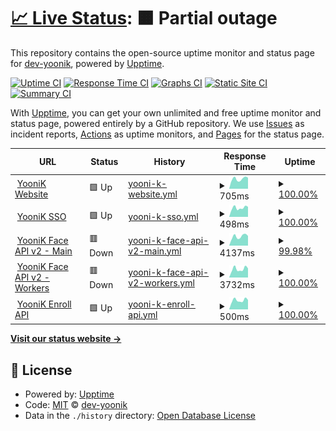 # [📈 Live Status](https://status.yoonik.me): <!--live status--> **🟧 Partial outage**

This repository contains the open-source uptime monitor and status page for [dev-yoonik](www.yoonik.me), powered by [Upptime](https://github.com/upptime/upptime).

[![Uptime CI](https://github.com/dev-yoonik/yoonik-systems-status/workflows/Uptime%20CI/badge.svg)](https://github.com/dev-yoonik/yoonik-systems-status/actions?query=workflow%3A%22Uptime+CI%22)
[![Response Time CI](https://github.com/dev-yoonik/yoonik-systems-status/workflows/Response%20Time%20CI/badge.svg)](https://github.com/dev-yoonik/yoonik-systems-status/actions?query=workflow%3A%22Response+Time+CI%22)
[![Graphs CI](https://github.com/dev-yoonik/yoonik-systems-status/workflows/Graphs%20CI/badge.svg)](https://github.com/dev-yoonik/yoonik-systems-status/actions?query=workflow%3A%22Graphs+CI%22)
[![Static Site CI](https://github.com/dev-yoonik/yoonik-systems-status/workflows/Static%20Site%20CI/badge.svg)](https://github.com/dev-yoonik/yoonik-systems-status/actions?query=workflow%3A%22Static+Site+CI%22)
[![Summary CI](https://github.com/dev-yoonik/yoonik-systems-status/workflows/Summary%20CI/badge.svg)](https://github.com/dev-yoonik/yoonik-systems-status/actions?query=workflow%3A%22Summary+CI%22)

With [Upptime](https://upptime.js.org), you can get your own unlimited and free uptime monitor and status page, powered entirely by a GitHub repository. We use [Issues](https://github.com/dev-yoonik/yoonik-systems-status/issues) as incident reports, [Actions](https://github.com/dev-yoonik/yoonik-systems-status/actions) as uptime monitors, and [Pages](https://status.yoonik.me) for the status page.

<!--start: status pages-->
<!-- This summary is generated by Upptime (https://github.com/upptime/upptime) -->
<!-- Do not edit this manually, your changes will be overwritten -->
<!-- prettier-ignore -->
| URL | Status | History | Response Time | Uptime |
| --- | ------ | ------- | ------------- | ------ |
| <img alt="" src="https://favicons.githubusercontent.com/www.yoonik.me" height="13"> [YooniK Website](https://www.yoonik.me/) | 🟩 Up | [yooni-k-website.yml](https://github.com/dev-yoonik/yoonik-systems-status/commits/HEAD/history/yooni-k-website.yml) | <details><summary><img alt="Response time graph" src="./graphs/yooni-k-website/response-time-week.png" height="20"> 705ms</summary><br><a href="https://status.yoonik.me/history/yooni-k-website"><img alt="Response time 733" src="https://img.shields.io/endpoint?url=https%3A%2F%2Fraw.githubusercontent.com%2Fdev-yoonik%2Fyoonik-systems-status%2FHEAD%2Fapi%2Fyooni-k-website%2Fresponse-time.json"></a><br><a href="https://status.yoonik.me/history/yooni-k-website"><img alt="24-hour response time 786" src="https://img.shields.io/endpoint?url=https%3A%2F%2Fraw.githubusercontent.com%2Fdev-yoonik%2Fyoonik-systems-status%2FHEAD%2Fapi%2Fyooni-k-website%2Fresponse-time-day.json"></a><br><a href="https://status.yoonik.me/history/yooni-k-website"><img alt="7-day response time 705" src="https://img.shields.io/endpoint?url=https%3A%2F%2Fraw.githubusercontent.com%2Fdev-yoonik%2Fyoonik-systems-status%2FHEAD%2Fapi%2Fyooni-k-website%2Fresponse-time-week.json"></a><br><a href="https://status.yoonik.me/history/yooni-k-website"><img alt="30-day response time 741" src="https://img.shields.io/endpoint?url=https%3A%2F%2Fraw.githubusercontent.com%2Fdev-yoonik%2Fyoonik-systems-status%2FHEAD%2Fapi%2Fyooni-k-website%2Fresponse-time-month.json"></a><br><a href="https://status.yoonik.me/history/yooni-k-website"><img alt="1-year response time 733" src="https://img.shields.io/endpoint?url=https%3A%2F%2Fraw.githubusercontent.com%2Fdev-yoonik%2Fyoonik-systems-status%2FHEAD%2Fapi%2Fyooni-k-website%2Fresponse-time-year.json"></a></details> | <details><summary><a href="https://status.yoonik.me/history/yooni-k-website">100.00%</a></summary><a href="https://status.yoonik.me/history/yooni-k-website"><img alt="All-time uptime 99.83%" src="https://img.shields.io/endpoint?url=https%3A%2F%2Fraw.githubusercontent.com%2Fdev-yoonik%2Fyoonik-systems-status%2FHEAD%2Fapi%2Fyooni-k-website%2Fuptime.json"></a><br><a href="https://status.yoonik.me/history/yooni-k-website"><img alt="24-hour uptime 100.00%" src="https://img.shields.io/endpoint?url=https%3A%2F%2Fraw.githubusercontent.com%2Fdev-yoonik%2Fyoonik-systems-status%2FHEAD%2Fapi%2Fyooni-k-website%2Fuptime-day.json"></a><br><a href="https://status.yoonik.me/history/yooni-k-website"><img alt="7-day uptime 100.00%" src="https://img.shields.io/endpoint?url=https%3A%2F%2Fraw.githubusercontent.com%2Fdev-yoonik%2Fyoonik-systems-status%2FHEAD%2Fapi%2Fyooni-k-website%2Fuptime-week.json"></a><br><a href="https://status.yoonik.me/history/yooni-k-website"><img alt="30-day uptime 99.09%" src="https://img.shields.io/endpoint?url=https%3A%2F%2Fraw.githubusercontent.com%2Fdev-yoonik%2Fyoonik-systems-status%2FHEAD%2Fapi%2Fyooni-k-website%2Fuptime-month.json"></a><br><a href="https://status.yoonik.me/history/yooni-k-website"><img alt="1-year uptime 99.83%" src="https://img.shields.io/endpoint?url=https%3A%2F%2Fraw.githubusercontent.com%2Fdev-yoonik%2Fyoonik-systems-status%2FHEAD%2Fapi%2Fyooni-k-website%2Fuptime-year.json"></a></details>
| <img alt="" src="https://favicons.githubusercontent.com/accounts.yoonik.me" height="13"> [YooniK SSO](https://accounts.yoonik.me/health_check) | 🟩 Up | [yooni-k-sso.yml](https://github.com/dev-yoonik/yoonik-systems-status/commits/HEAD/history/yooni-k-sso.yml) | <details><summary><img alt="Response time graph" src="./graphs/yooni-k-sso/response-time-week.png" height="20"> 498ms</summary><br><a href="https://status.yoonik.me/history/yooni-k-sso"><img alt="Response time 508" src="https://img.shields.io/endpoint?url=https%3A%2F%2Fraw.githubusercontent.com%2Fdev-yoonik%2Fyoonik-systems-status%2FHEAD%2Fapi%2Fyooni-k-sso%2Fresponse-time.json"></a><br><a href="https://status.yoonik.me/history/yooni-k-sso"><img alt="24-hour response time 555" src="https://img.shields.io/endpoint?url=https%3A%2F%2Fraw.githubusercontent.com%2Fdev-yoonik%2Fyoonik-systems-status%2FHEAD%2Fapi%2Fyooni-k-sso%2Fresponse-time-day.json"></a><br><a href="https://status.yoonik.me/history/yooni-k-sso"><img alt="7-day response time 498" src="https://img.shields.io/endpoint?url=https%3A%2F%2Fraw.githubusercontent.com%2Fdev-yoonik%2Fyoonik-systems-status%2FHEAD%2Fapi%2Fyooni-k-sso%2Fresponse-time-week.json"></a><br><a href="https://status.yoonik.me/history/yooni-k-sso"><img alt="30-day response time 497" src="https://img.shields.io/endpoint?url=https%3A%2F%2Fraw.githubusercontent.com%2Fdev-yoonik%2Fyoonik-systems-status%2FHEAD%2Fapi%2Fyooni-k-sso%2Fresponse-time-month.json"></a><br><a href="https://status.yoonik.me/history/yooni-k-sso"><img alt="1-year response time 508" src="https://img.shields.io/endpoint?url=https%3A%2F%2Fraw.githubusercontent.com%2Fdev-yoonik%2Fyoonik-systems-status%2FHEAD%2Fapi%2Fyooni-k-sso%2Fresponse-time-year.json"></a></details> | <details><summary><a href="https://status.yoonik.me/history/yooni-k-sso">100.00%</a></summary><a href="https://status.yoonik.me/history/yooni-k-sso"><img alt="All-time uptime 99.97%" src="https://img.shields.io/endpoint?url=https%3A%2F%2Fraw.githubusercontent.com%2Fdev-yoonik%2Fyoonik-systems-status%2FHEAD%2Fapi%2Fyooni-k-sso%2Fuptime.json"></a><br><a href="https://status.yoonik.me/history/yooni-k-sso"><img alt="24-hour uptime 100.00%" src="https://img.shields.io/endpoint?url=https%3A%2F%2Fraw.githubusercontent.com%2Fdev-yoonik%2Fyoonik-systems-status%2FHEAD%2Fapi%2Fyooni-k-sso%2Fuptime-day.json"></a><br><a href="https://status.yoonik.me/history/yooni-k-sso"><img alt="7-day uptime 100.00%" src="https://img.shields.io/endpoint?url=https%3A%2F%2Fraw.githubusercontent.com%2Fdev-yoonik%2Fyoonik-systems-status%2FHEAD%2Fapi%2Fyooni-k-sso%2Fuptime-week.json"></a><br><a href="https://status.yoonik.me/history/yooni-k-sso"><img alt="30-day uptime 99.92%" src="https://img.shields.io/endpoint?url=https%3A%2F%2Fraw.githubusercontent.com%2Fdev-yoonik%2Fyoonik-systems-status%2FHEAD%2Fapi%2Fyooni-k-sso%2Fuptime-month.json"></a><br><a href="https://status.yoonik.me/history/yooni-k-sso"><img alt="1-year uptime 99.97%" src="https://img.shields.io/endpoint?url=https%3A%2F%2Fraw.githubusercontent.com%2Fdev-yoonik%2Fyoonik-systems-status%2FHEAD%2Fapi%2Fyooni-k-sso%2Fuptime-year.json"></a></details>
| <img alt="" src="https://favicons.githubusercontent.com/face.yoonik.me" height="13"> [YooniK Face API v2 - Main](https://face.yoonik.me/v2/yoonik/health) | 🟥 Down | [yooni-k-face-api-v2-main.yml](https://github.com/dev-yoonik/yoonik-systems-status/commits/HEAD/history/yooni-k-face-api-v2-main.yml) | <details><summary><img alt="Response time graph" src="./graphs/yooni-k-face-api-v2-main/response-time-week.png" height="20"> 4137ms</summary><br><a href="https://status.yoonik.me/history/yooni-k-face-api-v2-main"><img alt="Response time 4407" src="https://img.shields.io/endpoint?url=https%3A%2F%2Fraw.githubusercontent.com%2Fdev-yoonik%2Fyoonik-systems-status%2FHEAD%2Fapi%2Fyooni-k-face-api-v2-main%2Fresponse-time.json"></a><br><a href="https://status.yoonik.me/history/yooni-k-face-api-v2-main"><img alt="24-hour response time 15026" src="https://img.shields.io/endpoint?url=https%3A%2F%2Fraw.githubusercontent.com%2Fdev-yoonik%2Fyoonik-systems-status%2FHEAD%2Fapi%2Fyooni-k-face-api-v2-main%2Fresponse-time-day.json"></a><br><a href="https://status.yoonik.me/history/yooni-k-face-api-v2-main"><img alt="7-day response time 4137" src="https://img.shields.io/endpoint?url=https%3A%2F%2Fraw.githubusercontent.com%2Fdev-yoonik%2Fyoonik-systems-status%2FHEAD%2Fapi%2Fyooni-k-face-api-v2-main%2Fresponse-time-week.json"></a><br><a href="https://status.yoonik.me/history/yooni-k-face-api-v2-main"><img alt="30-day response time 1407" src="https://img.shields.io/endpoint?url=https%3A%2F%2Fraw.githubusercontent.com%2Fdev-yoonik%2Fyoonik-systems-status%2FHEAD%2Fapi%2Fyooni-k-face-api-v2-main%2Fresponse-time-month.json"></a><br><a href="https://status.yoonik.me/history/yooni-k-face-api-v2-main"><img alt="1-year response time 4407" src="https://img.shields.io/endpoint?url=https%3A%2F%2Fraw.githubusercontent.com%2Fdev-yoonik%2Fyoonik-systems-status%2FHEAD%2Fapi%2Fyooni-k-face-api-v2-main%2Fresponse-time-year.json"></a></details> | <details><summary><a href="https://status.yoonik.me/history/yooni-k-face-api-v2-main">99.98%</a></summary><a href="https://status.yoonik.me/history/yooni-k-face-api-v2-main"><img alt="All-time uptime 99.77%" src="https://img.shields.io/endpoint?url=https%3A%2F%2Fraw.githubusercontent.com%2Fdev-yoonik%2Fyoonik-systems-status%2FHEAD%2Fapi%2Fyooni-k-face-api-v2-main%2Fuptime.json"></a><br><a href="https://status.yoonik.me/history/yooni-k-face-api-v2-main"><img alt="24-hour uptime 99.89%" src="https://img.shields.io/endpoint?url=https%3A%2F%2Fraw.githubusercontent.com%2Fdev-yoonik%2Fyoonik-systems-status%2FHEAD%2Fapi%2Fyooni-k-face-api-v2-main%2Fuptime-day.json"></a><br><a href="https://status.yoonik.me/history/yooni-k-face-api-v2-main"><img alt="7-day uptime 99.98%" src="https://img.shields.io/endpoint?url=https%3A%2F%2Fraw.githubusercontent.com%2Fdev-yoonik%2Fyoonik-systems-status%2FHEAD%2Fapi%2Fyooni-k-face-api-v2-main%2Fuptime-week.json"></a><br><a href="https://status.yoonik.me/history/yooni-k-face-api-v2-main"><img alt="30-day uptime 99.91%" src="https://img.shields.io/endpoint?url=https%3A%2F%2Fraw.githubusercontent.com%2Fdev-yoonik%2Fyoonik-systems-status%2FHEAD%2Fapi%2Fyooni-k-face-api-v2-main%2Fuptime-month.json"></a><br><a href="https://status.yoonik.me/history/yooni-k-face-api-v2-main"><img alt="1-year uptime 99.77%" src="https://img.shields.io/endpoint?url=https%3A%2F%2Fraw.githubusercontent.com%2Fdev-yoonik%2Fyoonik-systems-status%2FHEAD%2Fapi%2Fyooni-k-face-api-v2-main%2Fuptime-year.json"></a></details>
| <img alt="" src="https://favicons.githubusercontent.com/face.yoonik.me" height="13"> [YooniK Face API v2 - Workers](https://face.yoonik.me/v2/yoonik/health-worker) | 🟥 Down | [yooni-k-face-api-v2-workers.yml](https://github.com/dev-yoonik/yoonik-systems-status/commits/HEAD/history/yooni-k-face-api-v2-workers.yml) | <details><summary><img alt="Response time graph" src="./graphs/yooni-k-face-api-v2-workers/response-time-week.png" height="20"> 3732ms</summary><br><a href="https://status.yoonik.me/history/yooni-k-face-api-v2-workers"><img alt="Response time 708" src="https://img.shields.io/endpoint?url=https%3A%2F%2Fraw.githubusercontent.com%2Fdev-yoonik%2Fyoonik-systems-status%2FHEAD%2Fapi%2Fyooni-k-face-api-v2-workers%2Fresponse-time.json"></a><br><a href="https://status.yoonik.me/history/yooni-k-face-api-v2-workers"><img alt="24-hour response time 14611" src="https://img.shields.io/endpoint?url=https%3A%2F%2Fraw.githubusercontent.com%2Fdev-yoonik%2Fyoonik-systems-status%2FHEAD%2Fapi%2Fyooni-k-face-api-v2-workers%2Fresponse-time-day.json"></a><br><a href="https://status.yoonik.me/history/yooni-k-face-api-v2-workers"><img alt="7-day response time 3732" src="https://img.shields.io/endpoint?url=https%3A%2F%2Fraw.githubusercontent.com%2Fdev-yoonik%2Fyoonik-systems-status%2FHEAD%2Fapi%2Fyooni-k-face-api-v2-workers%2Fresponse-time-week.json"></a><br><a href="https://status.yoonik.me/history/yooni-k-face-api-v2-workers"><img alt="30-day response time 990" src="https://img.shields.io/endpoint?url=https%3A%2F%2Fraw.githubusercontent.com%2Fdev-yoonik%2Fyoonik-systems-status%2FHEAD%2Fapi%2Fyooni-k-face-api-v2-workers%2Fresponse-time-month.json"></a><br><a href="https://status.yoonik.me/history/yooni-k-face-api-v2-workers"><img alt="1-year response time 708" src="https://img.shields.io/endpoint?url=https%3A%2F%2Fraw.githubusercontent.com%2Fdev-yoonik%2Fyoonik-systems-status%2FHEAD%2Fapi%2Fyooni-k-face-api-v2-workers%2Fresponse-time-year.json"></a></details> | <details><summary><a href="https://status.yoonik.me/history/yooni-k-face-api-v2-workers">100.00%</a></summary><a href="https://status.yoonik.me/history/yooni-k-face-api-v2-workers"><img alt="All-time uptime 99.95%" src="https://img.shields.io/endpoint?url=https%3A%2F%2Fraw.githubusercontent.com%2Fdev-yoonik%2Fyoonik-systems-status%2FHEAD%2Fapi%2Fyooni-k-face-api-v2-workers%2Fuptime.json"></a><br><a href="https://status.yoonik.me/history/yooni-k-face-api-v2-workers"><img alt="24-hour uptime 99.99%" src="https://img.shields.io/endpoint?url=https%3A%2F%2Fraw.githubusercontent.com%2Fdev-yoonik%2Fyoonik-systems-status%2FHEAD%2Fapi%2Fyooni-k-face-api-v2-workers%2Fuptime-day.json"></a><br><a href="https://status.yoonik.me/history/yooni-k-face-api-v2-workers"><img alt="7-day uptime 100.00%" src="https://img.shields.io/endpoint?url=https%3A%2F%2Fraw.githubusercontent.com%2Fdev-yoonik%2Fyoonik-systems-status%2FHEAD%2Fapi%2Fyooni-k-face-api-v2-workers%2Fuptime-week.json"></a><br><a href="https://status.yoonik.me/history/yooni-k-face-api-v2-workers"><img alt="30-day uptime 99.92%" src="https://img.shields.io/endpoint?url=https%3A%2F%2Fraw.githubusercontent.com%2Fdev-yoonik%2Fyoonik-systems-status%2FHEAD%2Fapi%2Fyooni-k-face-api-v2-workers%2Fuptime-month.json"></a><br><a href="https://status.yoonik.me/history/yooni-k-face-api-v2-workers"><img alt="1-year uptime 99.95%" src="https://img.shields.io/endpoint?url=https%3A%2F%2Fraw.githubusercontent.com%2Fdev-yoonik%2Fyoonik-systems-status%2FHEAD%2Fapi%2Fyooni-k-face-api-v2-workers%2Fuptime-year.json"></a></details>
| <img alt="" src="https://favicons.githubusercontent.com/enroll.yoonik.me" height="13"> [YooniK Enroll API](https://enroll.yoonik.me/v2.1/yoonik/health) | 🟩 Up | [yooni-k-enroll-api.yml](https://github.com/dev-yoonik/yoonik-systems-status/commits/HEAD/history/yooni-k-enroll-api.yml) | <details><summary><img alt="Response time graph" src="./graphs/yooni-k-enroll-api/response-time-week.png" height="20"> 500ms</summary><br><a href="https://status.yoonik.me/history/yooni-k-enroll-api"><img alt="Response time 721" src="https://img.shields.io/endpoint?url=https%3A%2F%2Fraw.githubusercontent.com%2Fdev-yoonik%2Fyoonik-systems-status%2FHEAD%2Fapi%2Fyooni-k-enroll-api%2Fresponse-time.json"></a><br><a href="https://status.yoonik.me/history/yooni-k-enroll-api"><img alt="24-hour response time 518" src="https://img.shields.io/endpoint?url=https%3A%2F%2Fraw.githubusercontent.com%2Fdev-yoonik%2Fyoonik-systems-status%2FHEAD%2Fapi%2Fyooni-k-enroll-api%2Fresponse-time-day.json"></a><br><a href="https://status.yoonik.me/history/yooni-k-enroll-api"><img alt="7-day response time 500" src="https://img.shields.io/endpoint?url=https%3A%2F%2Fraw.githubusercontent.com%2Fdev-yoonik%2Fyoonik-systems-status%2FHEAD%2Fapi%2Fyooni-k-enroll-api%2Fresponse-time-week.json"></a><br><a href="https://status.yoonik.me/history/yooni-k-enroll-api"><img alt="30-day response time 515" src="https://img.shields.io/endpoint?url=https%3A%2F%2Fraw.githubusercontent.com%2Fdev-yoonik%2Fyoonik-systems-status%2FHEAD%2Fapi%2Fyooni-k-enroll-api%2Fresponse-time-month.json"></a><br><a href="https://status.yoonik.me/history/yooni-k-enroll-api"><img alt="1-year response time 721" src="https://img.shields.io/endpoint?url=https%3A%2F%2Fraw.githubusercontent.com%2Fdev-yoonik%2Fyoonik-systems-status%2FHEAD%2Fapi%2Fyooni-k-enroll-api%2Fresponse-time-year.json"></a></details> | <details><summary><a href="https://status.yoonik.me/history/yooni-k-enroll-api">100.00%</a></summary><a href="https://status.yoonik.me/history/yooni-k-enroll-api"><img alt="All-time uptime 99.94%" src="https://img.shields.io/endpoint?url=https%3A%2F%2Fraw.githubusercontent.com%2Fdev-yoonik%2Fyoonik-systems-status%2FHEAD%2Fapi%2Fyooni-k-enroll-api%2Fuptime.json"></a><br><a href="https://status.yoonik.me/history/yooni-k-enroll-api"><img alt="24-hour uptime 100.00%" src="https://img.shields.io/endpoint?url=https%3A%2F%2Fraw.githubusercontent.com%2Fdev-yoonik%2Fyoonik-systems-status%2FHEAD%2Fapi%2Fyooni-k-enroll-api%2Fuptime-day.json"></a><br><a href="https://status.yoonik.me/history/yooni-k-enroll-api"><img alt="7-day uptime 100.00%" src="https://img.shields.io/endpoint?url=https%3A%2F%2Fraw.githubusercontent.com%2Fdev-yoonik%2Fyoonik-systems-status%2FHEAD%2Fapi%2Fyooni-k-enroll-api%2Fuptime-week.json"></a><br><a href="https://status.yoonik.me/history/yooni-k-enroll-api"><img alt="30-day uptime 99.83%" src="https://img.shields.io/endpoint?url=https%3A%2F%2Fraw.githubusercontent.com%2Fdev-yoonik%2Fyoonik-systems-status%2FHEAD%2Fapi%2Fyooni-k-enroll-api%2Fuptime-month.json"></a><br><a href="https://status.yoonik.me/history/yooni-k-enroll-api"><img alt="1-year uptime 99.94%" src="https://img.shields.io/endpoint?url=https%3A%2F%2Fraw.githubusercontent.com%2Fdev-yoonik%2Fyoonik-systems-status%2FHEAD%2Fapi%2Fyooni-k-enroll-api%2Fuptime-year.json"></a></details>

<!--end: status pages-->

[**Visit our status website →**](https://status.yoonik.me)

## 📄 License

- Powered by: [Upptime](https://github.com/upptime/upptime)
- Code: [MIT](./LICENSE) © [dev-yoonik](www.yoonik.me)
- Data in the `./history` directory: [Open Database License](https://opendatacommons.org/licenses/odbl/1-0/)
